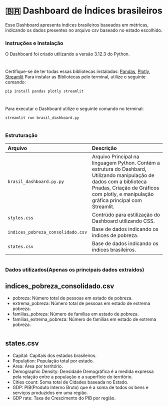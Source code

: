 # 🇧🇷 Dashboard de Índices brasileiros
Esse Dashboard apresenta índices brasileiros baseados em métricas, indicando os dados presentes no arquivo csv baseado no estado escolhido.

### Instruções e Instalação
O Dashboard foi criado utilizando a versão 3.12.3 do Python.
#
Certifique-se de ter todas essas bibliotecas instaladas:
[Pandas](https://pandas.pydata.org/), 
[Plotly](https://plotly.com/graphing-libraries/), 
[Streamlit](https://streamlit.io/)
Para instalar as Bibliotecas pelo terminal, utilize o seguinte comando:
```
pip install pandas plotly streamlit
```
#
Para executar o Dashboard utilize o seguinte comando no terminal:
```
streamlit run brasil_dashboard.py
```
#
### Estruturação
| Arquivo   | Descrição |
| :-------- | :------- |
| `brasil_dashboard.py.py`  | Arquivo Principal na linguagem Python. Contém a estrutura do Dashbard, Utilizando manipulação de dados com a biblioteca Pnadas, Criação de Gráficos com plotly, e manipulação gráfica principal com Streamlit.    |
| `styles.css` | Contrúdo para estilização do Dashboard utilizando CSS. |
| `indices_pobreza_consolidado.csv`   | Base de dados indicando os indices de pobreza.   |
| `states.csv`   | Base de dados indicando os índices brasileiros.   |
#
### Dados utilizados(Apenas os principais dados extraídos)
## indices_pobreza_consolidado.csv
* pobreza: Número total de pessoas em estado de pobreza.
* extrema_pobreza: Número total de pessoas em estado de extrema pobreza.
* familias_pobreza: Número de famílias em estado de pobreza.
* familias_extrema_pobreza: Número de famílias em estado de extrema pobreza.
#
## states.csv
* Capital: Capitais dos estados brasileiros.                
* Population: População total por estado.            
* Area: Área por território.
* Demographic Density: Densidade Demográfica é a medida expressa pela relação entre a população e a superfície do território.
* Cities count: Soma total de Cidades baseada no Estado.         
* GDP: PIB(Produto Interno Bruto) que é a soma de todos os bens e serviços produzidos em uma região.                
* GDP rate: Taxa de Crescimento do PIB por região.

